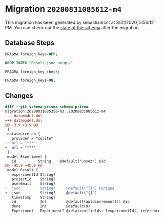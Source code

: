# Migration `20200831085612-m4`

This migration has been generated by sebastianrcnt at 8/31/2020, 5:56:12 PM.
You can check out the [state of the schema](./schema.prisma) after the migration.

## Database Steps

```sql
PRAGMA foreign_keys=OFF;

DROP INDEX "Result.json_unique"

PRAGMA foreign_key_check;

PRAGMA foreign_keys=ON;
```

## Changes

```diff
diff --git schema.prisma schema.prisma
migration 20200831085356-m3..20200831085612-m4
--- datamodel.dml
+++ datamodel.dml
@@ -3,9 +3,9 @@
 }
 datasource db {
   provider = "sqlite"
-  url = "***"
+  url = "***"
 }
 model Experiment {
   id          String    @default("unset") @id
@@ -45,9 +45,9 @@
 model Result {
   experimentId String?
   projectId    String?
   userEmail    String?
-  json         String?     @default("{}") @unique
+  json         String?     @default("{}")
   timestamp    String?
   id           Int         @default(autoincrement()) @id
   done         Int         @default(0)
   Experiment   Experiment? @relation(fields: [experimentId], references: [id])
```


